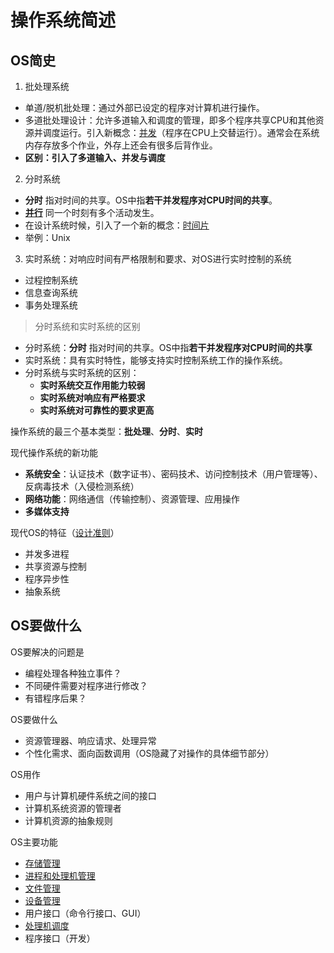 # 操作系统简述

## OS简史

1. 批处理系统
  - 单道/脱机批处理：通过外部已设定的程序对计算机进行操作。
  - 多道批处理设计：允许多道输入和调度的管理，即多个程序共享CPU和其他资源并调度运行。引入新概念：[并发](#并发与并行)（程序在CPU上交替运行）。通常会在系统内存存放多个作业，外存上还会有很多后背作业。
  - **区别：引入了多道输入、并发与调度**
2. 分时系统
  - **分时** 指对时间的共享。OS中指**若干并发程序对CPU时间的共享**。
  - **[并行](#并发与并行)** 同一个时刻有多个活动发生。
  - 在设计系统时候，引入了一个新的概念：[时间片](#名词概念及区分)
  - 举例：Unix
3. 实时系统：对响应时间有严格限制和要求、对OS进行实时控制的系统
  - 过程控制系统
  - 信息查询系统
  - 事务处理系统

> 分时系统和实时系统的区别
- 分时系统：**分时** 指对时间的共享。OS中指**若干并发程序对CPU时间的共享**
- 实时系统：具有实时特性，能够支持实时控制系统工作的操作系统。
- 分时系统与实时系统的区别：
  - **实时系统交互作用能力较弱**
  - **实时系统对响应有严格要求**
  - **实时系统对可靠性的要求更高**

操作系统的最三个基本类型：**批处理**、**分时**、**实时**

现代操作系统的新功能
  - **系统安全**：认证技术（数字证书）、密码技术、访问控制技术（用户管理等）、反病毒技术（入侵检测系统）
  - **网络功能**：网络通信（传输控制）、资源管理、应用操作
  - **多媒体支持**

现代OS的特征（[设计准则](#系统设计原则)）
- 并发多进程
- 共享资源与控制
- 程序异步性
- 抽象系统

## OS要做什么
OS要解决的问题是
- 编程处理各种独立事件？
- 不同硬件需要对程序进行修改？
- 有错程序后果？

OS要做什么
- 资源管理器、响应请求、处理异常
- 个性化需求、面向函数调用（OS隐藏了对操作的具体细节部分）

OS用作
- 用户与计算机硬件系统之间的接口
- 计算机系统资源的管理者
- 计算机资源的抽象规则

OS主要功能
- [存储管理](#存储管理)
- [进程和处理机管理](#进程和处理机管理)
- [文件管理](#文件管理)
- [设备管理](#设备管理)
- 用户接口（命令行接口、GUI）
- [处理机调度](#处理机调度)
- 程序接口（开发）

